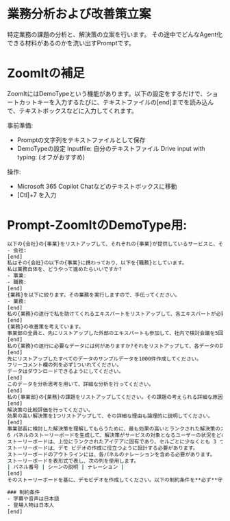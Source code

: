 # 業務分析および改善策立案

特定業務の課題の分析と、解決策の立案を行います。
その途中でどんなAgent化できる材料があるのかを洗い出すPromptです。

# ZoomItの補足
ZoomItにはDemoTypeという機能があります。以下の設定をするだけで、ショートカットキーを入力するたびに、テキストファイルの[end]までを読み込んで、テキストボックスなどに入力してくれます。

事前準備:
- Promptの文字列をテキストファイルとして保存
- DemoTypeの設定
    Inputfile: 自分のテキストファイル
    Drive input with typing: (オフがおすすめ)

操作:
- Microsoft 365 Copilot Chatなどのテキストボックスに移動
- [Ctl]+7 を入力

# Prompt-ZoomItのDemoType用:
```cmd
以下の{会社}の{事業}をリストアップして、それぞれの{事業}が提供しているサービスと、そのサービスの対象となるユーザーが誰なのかを詳細に説明してください。
- 会社:
[end]
私はその{会社}の以下の{事業}に携わっており、以下を{職務}としています。
私は業務自体を、どうやって進めたらいいですか?
- 事業:
- 職務:
[end]
{業務}を以下に絞ります。その業務を実行しますので、手伝ってください。
- 業務: 
[end]
私の{業務}の遂行で私を助けてくれるエキスパートをリストアップして、各エキスパートが必要とされる職務や能力を詳細に説明してください。
[end]
{業務}の改善策を考えています。
事業部の全員と、先にリストアップした外部のエキスパートも参加して、社内で検討会議を5回行いました。可能な限り詳細な議事録を、**サンプル**として、5回分作成してください。
[end]
私の{業務}の遂行に必要なデータには何がありますか?それをリストアップして、各データの詳細を説明してください。
[end]
先にリストアップしたすべてのデータのサンプルデータを1000件作成してください。
フリーコメント欄の列を必ず1ついれてください。
データはダウンロードできるようにしてください。
[end]
このデータを分析思考を用いて、詳細な分析を行ってください。
[end]
私の{事業部}の{業務}の課題をリストアップしてください。その課題の考えられる詳細な原因と、その確認方法と詳細な解決策をリストアップしてください。解決策の手順が作成できる場合は、手順を作成してください。
[end]
解決策の比較評価を行ってください。
効果の高い解決策を1つリストアップして、その詳細な理由も論理的に説明してください。
[end]
事業部長に検討した解決策を理解してもらうために、最も効果の高いとランクされた解決策のストーリーをストーリーボードの形で伝えます。
6 パネルのストーリーボードを生成して、解決策がサービスの対象となるユーザーの状況をどのように改善・変化させるかを説明します。
ストーリーボードは、上位にランクされたアイデアに固有であり、セルごとに少なくとも 3 つの箇条書きを持つエキスパート レベルである必要があります。
ストーリーボードは、デモ ビデオの作成に役立つように設計する必要があります。
ストーリーボードのアウトラインには、各パネルのナレーションを含める必要があります。
ストーリーボードを表形式で表し、次の列を使用します。
| パネル番号 | シーンの説明 | ナレーション |
[end]
そのストーリーボードを基に、デモビデオを作成してください。以下の制約条件を**必ず**守ってください。

### 制約条件
- 字幕や音声は日本語
- 登場人物は日本人
[end]
```